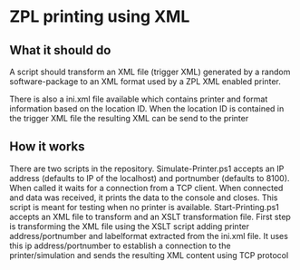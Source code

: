 <h1>ZPL printing using XML</h1>
<h2>What it should do</h2>
<p>A script should transform an XML file (trigger XML) generated by a random software-package to an XML format used by a ZPL XML enabled printer.</p>
<p>There is also a ini.xml file available which contains printer and format information based on the location ID. When the location ID is contained in the trigger XML file the resulting XML can be send to the printer</p>
<h2>How it works</h2>
<p>There are two scripts in the repository. Simulate-Printer.ps1 accepts an IP address (defaults to IP of the localhost) and portnumber (defaults to 8100). When called it waits for a connection from a TCP client. 
When connected and data was received, it prints the data to the console and closes. This script is meant for testing when no printer is available.
Start-Printing.ps1 accepts an XML file to transform and an XSLT transformation file. First step is transforming the XML file using the XSLT script adding printer address/portnumber and labelformat extracted from the ini.xml file.
It uses this ip address/portnumber to establish a connection to the printer/simulation and sends the resulting XML content using TCP protocol</p>